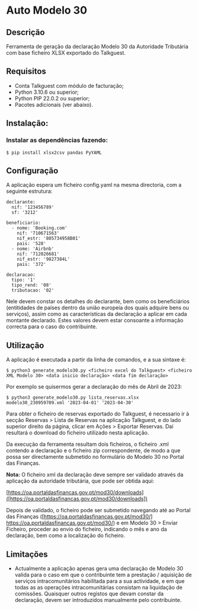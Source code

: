 # Auto Modelo 30

## Descrição

Ferramenta de geração da declaração Modelo 30 da Autoridade Tributária com base ficheiro XLSX 
exportado do Talkguest.


## Requisitos

 * Conta Talkguest com módulo de facturação;
 * Python 3.10.6 ou superior;
 * Python PIP 22.0.2 ou superior;
 * Pacotes adicionais (ver abaixo).


## Instalação:

### Instalar as dependências fazendo:

```
$ pip install xlsx2csv pandas PyYAML
```

## Configuração

A aplicação espera um ficheiro config.yaml na mesma directoria, com a seguinte estrutura:

```
declarante:
  nif: '123456789'
  sf: '3212'

beneficiario:
  - nome: 'Booking.com'
    nif: '710671563'
    nif_estr: '805734958B01'
    pais: '528'
  - nome: 'Airbnb'
    nif: '712026681'
    nif_estr: '9827384L'
    pais: '372'

declaracao:
  tipo: '1'
  tipo_rend: '08'
  tributacao: '02'

```

Nele devem constar os detalhes do declarante, bem como os beneficiários (entitidades de países
dentro da união europeia dos quais adquire bens ou serviços), assim como as características
da declaração a aplicar em cada montante declarado. Estes valores devem estar consoante
a informação correcta para o caso do contribuinte.

## Utilização

A aplicação é executada a partir da linha de comandos, e a sua sintaxe é:

```
$ python3 generate_modelo30.py <ficheiro excel do Talkguest> <ficheiro XML Modelo 30> <data inicio declaração> <data fim declaração>
```

Por exemplo se quisermos gerar a declaração do mês de Abril de 2023:

```
$ python3 generate_modelo30.py lista_reservas.xlsx modelo30_230959709.xml '2023-04-01' '2023-04-30'
```

Para obter o ficheiro de reservas exportado do Talkguest, é necessario ir à secção  Reservas > Lista de Reservas na aplicação
Talkguest, e do lado superior direito da página, clicar em Ações > Exportar Reservas. Daí resultará o download do
ficheiro utilizado nesta aplicação.

Da execução da ferramenta resultam dois ficheiros, o ficheiro .xml contendo a declaração e o ficheiro zip correspondente,
de modo a que possa ser directamente submetido no formulário do Modelo 30 no Portal das Finanças.

**Nota:** O ficheiro xml da declaração deve sempre ser validado através da aplicação da autoridade 
tributária, que pode ser obtida aqui:

[https://oa.portaldasfinancas.gov.pt/mod30/downloads]([https://oa.portaldasfinancas.gov.pt/mod30/downloads])

Depois de validado, o ficheiro pode ser submetido navegando até ao Portal das Finanças ([https://oa.portaldasfinancas.gov.pt/mod30/] https://oa.portaldasfinancas.gov.pt/mod30/)
e em Modelo 30 > Enviar Ficheiro, proceder ao envio do ficheiro, indicando o mês e ano da declaração, bem como
a localização do ficheiro.

## Limitações

 - Actualmente a aplicação apenas gera uma declaração de Modelo 30 valida para o caso em que 
   o contribuinte tem a prestação / aquisição de serviços intracomunitários habilitada
   para a sua actividade, e em que todas as as operações intracomunitárias consistam na liquidação
   de comissões. Quaisquer outros registos que devam constar da declaração, devem ser
   introduzidos manualmente pelo contribuinte.
